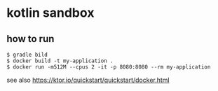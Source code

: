 # kotlin sandbox
## how to run

```shell
$ gradle bild
$ docker build -t my-application .
$ docker run -m512M --cpus 2 -it -p 8080:8080 --rm my-application
```

see also https://ktor.io/quickstart/quickstart/docker.html